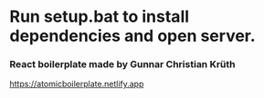 # Run setup.bat to install dependencies and open server.
### React boilerplate made by Gunnar Christian Krüth
https://atomicboilerplate.netlify.app
